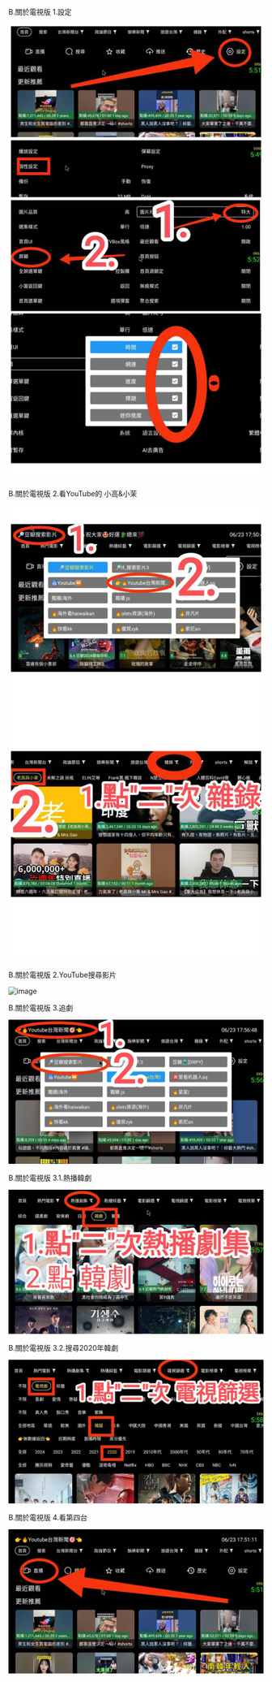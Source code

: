 B.關於電視版
1.設定

![image](https://raw.githubusercontent.com/despot527/ylb/main/src/B.1.jpg)

B.關於電視版
2.看YouTube的 小高&小茉

![image](https://raw.githubusercontent.com/despot527/ylb/main/src/B.2.jpg)

B.關於電視版
2.YouTube搜尋影片

![image](https://raw.githubusercontent.com/despot527/ylb/main/src/B.2.1jpg)

B.關於電視版
3.追劇

![image](https://raw.githubusercontent.com/despot527/ylb/main/src/B.3.jpg)

B.關於電視版
3.1.熱播韓劇

![image](https://raw.githubusercontent.com/despot527/ylb/main/src/B.3.1.jpg)

B.關於電視版
3.2.搜尋2020年韓劇

![image](https://raw.githubusercontent.com/despot527/ylb/main/src/B.3.2.jpg)

B.關於電視版
4.看第四台

![image](https://raw.githubusercontent.com/despot527/ylb/main/src/B.4.jpg)

